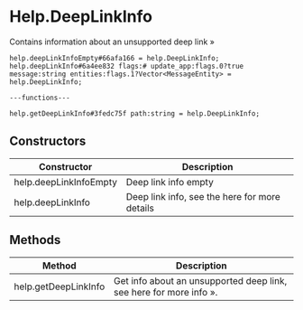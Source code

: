 # Help.DeepLinkInfo
Contains information about an unsupported deep link »

```
help.deepLinkInfoEmpty#66afa166 = help.DeepLinkInfo;
help.deepLinkInfo#6a4ee832 flags:# update_app:flags.0?true message:string entities:flags.1?Vector<MessageEntity> = help.DeepLinkInfo;

---functions---

help.getDeepLinkInfo#3fedc75f path:string = help.DeepLinkInfo;
```

## Constructors
| Constructor | Description |
| ---- | ----------- |
| help.deepLinkInfoEmpty | Deep link info empty |
| help.deepLinkInfo | Deep link info, see the here for more details |


## Methods
| Method | Description |
| ---- | ----------- |
| help.getDeepLinkInfo | Get info about an unsupported deep link, see here for more info ». |



